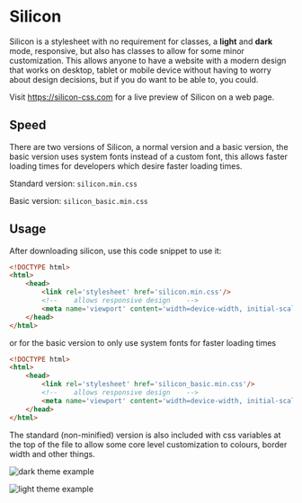 # Silicon

Silicon is a stylesheet with no requirement for classes, a **light** and **dark** mode, 
responsive, but also has classes to allow for some minor customization.
This allows anyone to have a website with a modern design that works on desktop, 
tablet or mobile device without having to worry about design decisions, 
but if you do want to be able to, you could.

Visit https://silicon-css.com for a live preview of Silicon on a web page.

## Speed 

There are two versions of Silicon, a normal version and a basic version, 
the basic version uses system fonts instead of a custom font, 
this allows faster loading times for developers which desire faster loading times.

Standard version: `silicon.min.css`

Basic version: `silicon_basic.min.css`

## Usage

After downloading silicon, use this code snippet to use it:

```html
<!DOCTYPE html>
<html>
    <head>
        <link rel='stylesheet' href='silicon.min.css'/>
        <!--    allows responsive design    -->
        <meta name='viewport' content='width=device-width, initial-scale=1.0'/>
    </head>
</html>
```

or for the basic version to only use system fonts for faster loading times

```html
<!DOCTYPE html>
<html>
    <head>
        <link rel='stylesheet' href='silicon_basic.min.css'/>
        <!--    allows responsive design    -->
        <meta name='viewport' content='width=device-width, initial-scale=1.0'/>
    </head>
</html>
```

The standard (non-minified) version is also included with css variables at the top of the file 
to allow some core level customization to colours, border width and other things.

![dark theme example](https://i.imgur.com/rG6AFQX.png)

![light theme example](https://i.imgur.com/mNSiIbx.png)

